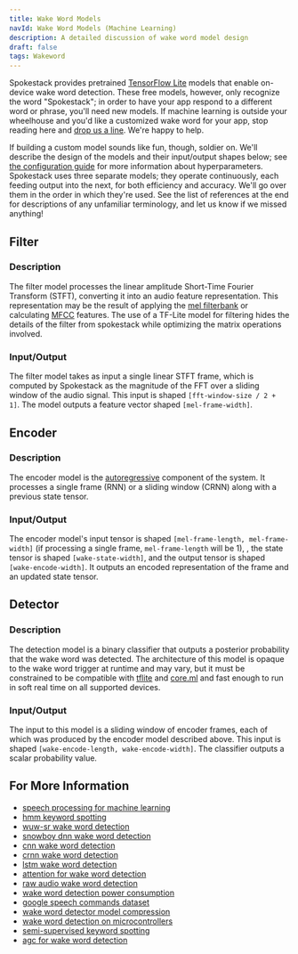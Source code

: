 ```yaml
---
title: Wake Word Models
navId: Wake Word Models (Machine Learning)
description: A detailed discussion of wake word model design
draft: false
tags: Wakeword
---
```


<img src="../../assets/docs/concepts-vad+wake-word.png" style="display:none"/>

Spokestack provides pretrained [TensorFlow Lite](https://www.tensorflow.org/lite) models that enable on-device wake word detection. These free models, however, only recognize the word "Spokestack"; in order to have your app respond to a different word or phrase, you'll need new models. If machine learning is outside your wheelhouse and you'd like a customized wake word for your app, stop reading here and [drop us a line](mailto:hello@spokestack.io). We're happy to help.

If building a custom model sounds like fun, though, soldier on. We'll describe the design of the models and their input/output shapes below; see [the configuration guide](pipeline-configuration) for more information about hyperparameters. Spokestack uses three separate models; they operate continuously, each feeding output into the next, for both efficiency and accuracy. We'll go over them in the order in which they're used. See the list of references at the end for descriptions of any unfamiliar terminology, and let us know if we missed anything!

## Filter

### Description

The filter model processes the linear amplitude Short-Time Fourier Transform (STFT), converting it into an audio feature representation. This representation may be the result of applying the [mel filterbank](https://en.wikipedia.org/wiki/Mel_scale) or calculating [MFCC](https://en.wikipedia.org/wiki/Mel-frequency_cepstrum) features. The use of a TF-Lite model for filtering hides the details of the filter from spokestack while optimizing the matrix operations involved.

### Input/Output

The filter model takes as input a single linear STFT frame, which is computed by Spokestack as the magnitude of the FFT over a sliding window of the audio signal. This input is shaped `[fft-window-size / 2 + 1]`. The model outputs a feature vector shaped `[mel-frame-width]`.

## Encoder

### Description

The encoder model is the [autoregressive](https://en.wikipedia.org/wiki/Autoregressive_model) component of the system. It processes a single frame (RNN) or a sliding window (CRNN) along with a previous state tensor.

### Input/Output

The encoder model's input tensor is shaped `[mel-frame-length, mel-frame-width]` (if processing a single frame, `mel-frame-length` will be 1), , the state tensor is shaped `[wake-state-width]`, and the output tensor is shaped `[wake-encode-width]`. It outputs an encoded representation of the frame and an updated state tensor.

## Detector

### Description

The detection model is a binary classifier that outputs a posterior probability that the wake word was detected. The architecture of this model is opaque to the wake word trigger at runtime and may vary, but it must be constrained to be compatible with [tflite](https://www.tensorflow.org/lite/) and [core.ml](https://developer.apple.com/documentation/coreml) and fast enough to run in soft real time on all supported devices.

### Input/Output

The input to this model is a sliding window of encoder frames, each of which was produced by the encoder model described above. This input is shaped `[wake-encode-length, wake-encode-width]`. The classifier outputs a scalar probability value.

## For More Information

- [speech processing for machine learning](https://haythamfayek.com/2016/04/21/speech-processing-for-machine-learning.html)
- [hmm keyword spotting](https://pdfs.semanticscholar.org/5be1/67bb082b32242818b9107fab26070dfcd8d2.pdf)
- [wuw-sr wake word detection](https://pdfs.semanticscholar.org/0b00/efa192ba2b8e87b0ea02330fe1881ed1457d.pdf)
- [snowboy dnn wake word detection](https://static.googleusercontent.com/media/research.google.com/en//pubs/archive/42537.pdf)
- [cnn wake word detection](https://static.googleusercontent.com/media/research.google.com/en//pubs/archive/43969.pdf)
- [crnn wake word detection](https://arxiv.org/pdf/1703.05390.pdf)
- [lstm wake word detection](https://diglib.tugraz.at/download.php?id=582ed1a5e0503&location=browse)
- [attention for wake word detection](https://arxiv.org/pdf/1803.10916.pdf)
- [raw audio wake word detection](https://m.media-amazon.com/images/G/01/amazon.jobs/2017_ASRU_Paper._CB1198675309_.pdf)
- [wake word detection power consumption](https://arxiv.org/pdf/1711.00333.pdf)
- [google speech commands dataset](https://research.googleblog.com/2017/08/launching-speech-commands-dataset.html)
- [wake word detector model compression](https://s3-us-west-2.amazonaws.com/amazon.jobs-public-documents/Model_Compression_applied_to_small-_footprint_keyword_spotting.pdf)
- [wake word detection on microcontrollers](https://arxiv.org/pdf/1711.07128.pdf)
- [semi-supervised keyword spotting](http://cs229.stanford.edu/proj2016/report/Mahmoud-KeywordSpottingInArabicSpeech-report.pdf.pdf)
- [agc for wake word detection](https://static.googleusercontent.com/media/research.google.com/ru//pubs/archive/43289.pdf)
